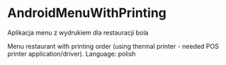 # AndroidMenuWithPrinting
Aplikacja menu z wydrukiem dla restauracji bola

Menu restaurant with printing order (using thermal printer - needed POS printer application/driver).
Language: polish
